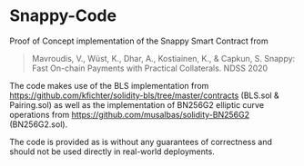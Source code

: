 # Snappy-Code

Proof of Concept implementation of the Snappy Smart Contract from 

> Mavroudis, V., Wüst, K., Dhar, A., Kostiainen, K., & Capkun, S. Snappy: Fast On-chain Payments with Practical Collaterals. NDSS 2020

The code makes use of the BLS implementation from https://github.com/kfichter/solidity-bls/tree/master/contracts (BLS.sol & Pairing.sol) as well as the implementation of BN256G2 elliptic curve operations from https://github.com/musalbas/solidity-BN256G2 (BN256G2.sol).

The code is provided as is without any guarantees of correctness and should not be used directly in real-world deployments.
